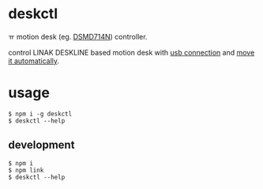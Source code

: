 # deskctl

ㅠ motion desk (eg. [DSMD714N](https://www.desker.co.kr/product/DSMD714N/WWWW)) controller.

control LINAK DESKLINE based motion desk with [usb connection](https://www.linak.kr/%EC%A0%9C%ED%92%88/%EC%8A%A4%EC%9C%84%EC%B9%98/desk-control-basic-software%EB%8D%B0%EC%8A%A4%ED%81%AC-%EC%BB%A8%ED%8A%B8%EB%A1%A4-%EB%B2%A0%EC%9D%B4%EC%A7%81-%EC%86%8C%ED%94%84%ED%8A%B8%EC%9B%A8%EC%96%B4/) and [move it automatically](https://github.com/chitacan/deskctl/actions?query=event%3Aschedule).

# usage

```
$ npm i -g deskctl
$ deskctl --help
```

## development

```
$ npm i
$ npm link
$ deskctl --help
```
